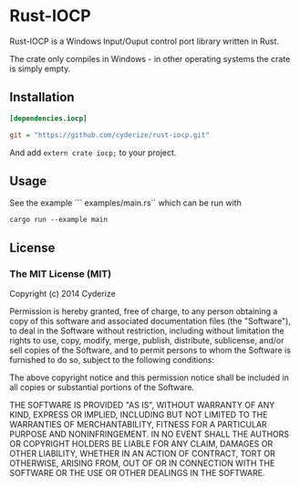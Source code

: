 Rust-IOCP
==============

Rust-IOCP is a Windows Input/Ouput control port library written in Rust.

The crate only compiles in Windows - in other operating systems the crate is simply empty.

## Installation

```INI
[dependencies.iocp]

git = "https://github.com/cyderize/rust-iocp.git"
```

And add ```extern crate iocp;``` to your project.

## Usage

See the example ``` examples/main.rs`` which can be run with

```
cargo run --example main
```

## License

### The MIT License (MIT)

Copyright (c) 2014 Cyderize

Permission is hereby granted, free of charge, to any person obtaining a copy of this software and associated documentation files (the "Software"), to deal in the Software without restriction, including without limitation the rights to use, copy, modify, merge, publish, distribute, sublicense, and/or sell copies of the Software, and to permit persons to whom the Software is furnished to do so, subject to the following conditions:

The above copyright notice and this permission notice shall be included in all copies or substantial portions of the Software.

THE SOFTWARE IS PROVIDED "AS IS", WITHOUT WARRANTY OF ANY KIND, EXPRESS OR IMPLIED, INCLUDING BUT NOT LIMITED TO THE WARRANTIES OF MERCHANTABILITY, FITNESS FOR A PARTICULAR PURPOSE AND NONINFRINGEMENT. IN NO EVENT SHALL THE AUTHORS OR COPYRIGHT HOLDERS BE LIABLE FOR ANY CLAIM, DAMAGES OR OTHER LIABILITY, WHETHER IN AN ACTION OF CONTRACT, TORT OR OTHERWISE, ARISING FROM, OUT OF OR IN CONNECTION WITH THE SOFTWARE OR THE USE OR OTHER DEALINGS IN THE SOFTWARE.
